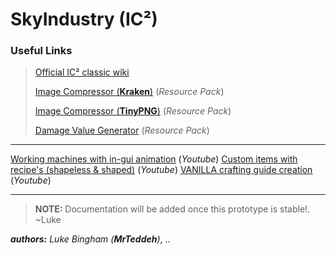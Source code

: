 # SkyIndustry (IC²)
### Useful Links
> [Official IC² classic wiki](https://wiki.industrial-craft.net/index.php?title=Recipes_and_Resources_(classic))
>
> [Image Compressor (**Kraken**)](https://kraken.io/account/optimizer/uploader) (*Resource Pack*)
>
> [Image Compressor (**TinyPNG**)](https://tinypng.com/) (*Resource Pack*)
>
> [Damage Value Generator](https://www.accidentalgames.com/media/durabilityModels.php) (*Resource Pack*)
 
---

[Working machines with in-gui animation](https://www.youtube.com/watch?v=LL5cuSdzfIw&list=PL9outf41g73z3wlwevDKcFNV6LlfzzZS2&index=8&t=0s) (*Youtube*)
[Custom items with recipe's (shapeless & shaped)](https://www.youtube.com/watch?v=hXYgB9AeuMM&list=PL9outf41g73z3wlwevDKcFNV6LlfzzZS2&index=8) (*Youtube*)
[VANILLA crafting guide creation](https://www.youtube.com/watch?v=xtn3RaZyzYU&list=PL9outf41g73z3wlwevDKcFNV6LlfzzZS2&index=9) (*Youtube*)

---


> **NOTE:**
> Documentation will be added once this prototype is stable!. ~Luke

***authors:** Luke Bingham (**MrTeddeh**)*, ..